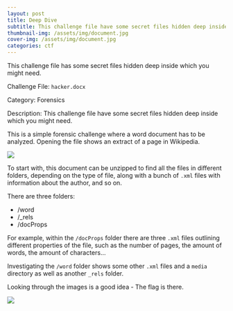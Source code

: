 ```yaml
---
layout: post
title: Deep Dive
subtitle: This challenge file have some secret files hidden deep inside which you might need.
thumbnail-img: /assets/img/document.jpg
cover-img: /assets/img/document.jpg
categories: ctf
---
```


This challenge file has some secret files hidden deep inside which you might need.

Challenge File: `hacker.docx`

Category: Forensics

Description: This challenge file have some secret files hidden deep inside which you might need.

This is a simple forensic challenge where a word document has to be analyzed. Opening the file shows an extract of a page in Wikipedia.

![](../assets/img/open_document.png)

To start with, this document can be unzipped to find all the files in different folders, depending on the type of file, along with a bunch of `.xml` files with information about the author, and so on.

There are three folders:
* /word
* /_rels
* /docProps

For example, within the `/docProps` folder there are three `.xml` files outlining different properties of the file, such as the number of pages, the amount of words, the amount of characters...

Investigating the `/word` folder shows some other `.xml` files and a `media` directory as well as another `_rels` folder.

Looking through the images is a good idea - The flag is there.

![](../assets/img/image8.png)
